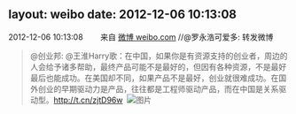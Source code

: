 layout: weibo
date: 2012-12-06 10:13:08
---
<meta name="referrer" content="no-referrer" />

2012-12-06 10:13:08  &nbsp;&nbsp;&nbsp;&nbsp;&nbsp;&nbsp; 来自 <a href="http://weibo.com/" rel="nofollow">微博 weibo.com</a>
//@罗永浩可爱多: 转发微博
>  @创业邦: @王淮Harry歌：在中国，如果你是有资源支持的创业者，周边的人会给予诸多帮助，最终产品可能不是最好的，但因有各种资源，不是最好最后也能成功。在美国却不同，如果产品不是最好，创业就很难成功。在国外创业的早期驱动力是产品，往往都是工程师驱动产品，而在中国是关系驱动型。http://t.cn/zjtD96w ​​​
>  ![图片](https://ww2.sinaimg.cn/large/624d98e1jw1dzd7j8m0yxj.jpg)

